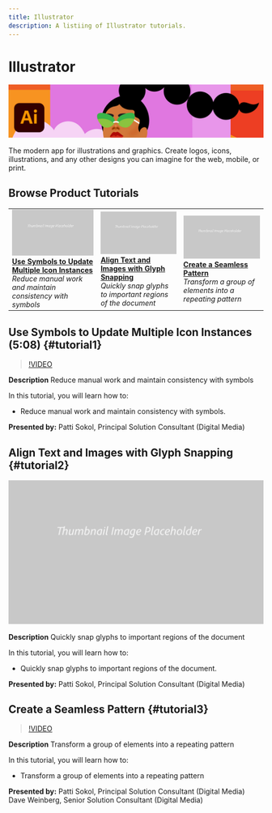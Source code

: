 ```yaml
---
title: Illustrator
description: A listiing of Illustrator tutorials.
---
```


# Illustrator

![Tutorial Hero Image](../assets/Illustrator.jpg)

The modern app for illustrations and graphics. Create logos, icons, illustrations, and any other designs you can imagine for the web, mobile, or print.

## Browse Product Tutorials

<table>
<tr>
 <td>
   <a href="illustrator.md#tutorial1">
      <img alt="Use Symbols to Update Multiple Icon Instances" src="../assets//table_placeholder.png" />
   </a>
    <div>
   <a href="illustrator.md#tutorial1"><strong>Use Symbols to Update Multiple Icon Instances</strong></a>
    </div>
    <em>Reduce manual work and maintain consistency with symbols</em>
    <br>
  </td>
  <td>
    <a href="illustrator.md#tutorial2">
        <img alt="Align Text and Images with Glyph Snapping" src="../assets/table_placeholder.png" />
    </a>
    <div>
    <a href="illustrator.md#tutorial2"><strong>Align Text and Images with Glyph Snapping</strong></a>
    </div>
    <em>Quickly snap glyphs to important regions of the document</em>
    <br>
  </td>
  <td>
    <a href="illustrator.md#tutorial3">
        <img alt="Create a Seamless Pattern" src="../assets/table_placeholder.png" />
    </a>
    <div>
    <a href="illustrator.md#tutorial3"><strong>Create a Seamless Pattern</strong></a>
    </div>
    <em>Transform a group of elements into a repeating pattern</em>
  </td>
</tr>
</table>

## Use Symbols to Update Multiple Icon Instances (5:08) {#tutorial1}

>[!VIDEO](https://video.tv.adobe.com/v/326816?hidetitle=true)

**Description**
Reduce manual work and maintain consistency with symbols 

In this tutorial, you will learn how to:
* Reduce manual work and maintain consistency with symbols. 

**Presented by:**
Patti Sokol, Principal Solution Consultant (Digital Media)

## Align Text and Images with Glyph Snapping {#tutorial2}

![Video Hero Placeholder Image](../assets/table_placeholder.png)

**Description**
Quickly snap glyphs to important regions of the document

In this tutorial, you will learn how to:
* Quickly snap glyphs to important regions of the document.

**Presented by:**
Patti Sokol, Principal Solution Consultant (Digital Media)

## Create a Seamless Pattern {#tutorial3}

>[!VIDEO](https://video.tv.adobe.com/v/326817?hidetitle=true)

**Description**
Transform a group of elements into a repeating pattern

In this tutorial, you will learn how to:
* Transform a group of elements into a repeating pattern

**Presented by:**
Patti Sokol, Principal Solution Consultant (Digital Media)
Dave Weinberg, Senior Solution Consultant (Digital Media)